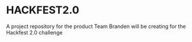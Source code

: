 # HACKFEST2.0
A project repository for the product Team Branden will be creating for the Hackfest 2.0 challenge
